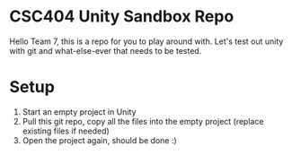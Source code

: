 CSC404 Unity Sandbox Repo
===============

Hello Team 7, this is a repo for you to play around with. Let's test out unity with git and what-else-ever that needs to be tested.


Setup
=====
1. Start an empty project in Unity
2. Pull this git repo, copy all the files into the empty project (replace existing files if needed)
3. Open the project again, should be done :)

